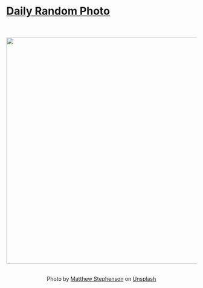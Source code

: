 # [Daily Random Photo](https://www.dailyrandomphoto.com/)

<div align="center">
  <br>
  <br>
  <a href="https://www.dailyrandomphoto.com/p/2025/2025-06-03/"><img src="https://images.unsplash.com/photo-1745933229147-68202b50274b?crop=entropy&cs=tinysrgb&fit=max&fm=jpg&ixid=M3w3NzUwOHwwfDF8cmFuZG9tfHx8fHx8fHx8MTc0ODkxMTc0Nnw&ixlib=rb-4.1.0&q=80&w=1080" width="600px"></a>
  <br>
  <br>
  <p class="has-text-grey">Photo by <a href="https://unsplash.com/@matthewryanstephenson?utm_source=Daily%20Random%20Photo&amp;utm_medium=referral" target="_blank" rel="noopener noreferrer">Matthew Stephenson</a> on <a href="https://unsplash.com/photos/a-lion-cub-looks-at-the-camera-in-the-forest-agIcrXMHeQA?utm_source=Daily%20Random%20Photo&amp;utm_medium=referral" target="_blank" rel="noopener noreferrer">Unsplash</a></p>
</div>
